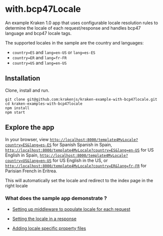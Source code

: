 # with.bcp47Locale

An example Kraken 1.0 app that uses configurable locale resolution rules to determine the locale of each request/response and handles bcp47 language and bcp47 locale tags.

The supported locales in the sample are the country and languages:

* `country=ES` and `lang=en-US` or `lang=es-ES`
* `country=ER` and `lang=fr-FR`
* `country=US` and `lang=en-US`

## Installation

Clone, install and run.

```shell
git clone git@github.com:krakenjs/kraken-example-with-bcp47locale.git
cd kraken-examples-with-bcp47locale
npm install
npm start
```

## Explore the app

In your browser, view [`http://localhost:8000/template4MyLocale?country=ES&lang=es-ES`](http://localhost:8000/template4MyLocale?country=ES&lang=es-ES) for Spanish Spanish in Spain, [`http://localhost:8000/template4MyLocale?country=ES&lang=en-US`](http://localhost:8000/template4MyLocale?country=ES&lang=en-US) for US English in Spain, [`http://localhost:8000/template4MyLocale?country=US&lang=en-US`](http://localhost:8000/template4MyLocale?country=US&lang=en-US) for US English in the US, or [`http://localhost:8000/template4MyLocale?country=ER&lang=fr-FR`](http://localhost:8000/template4MyLocale?country=ER&lang=fr-FR) for Parisian French in Eritrea.

This will automatically set the locale and redirect to the index page in the right locale

### What does the sample app demonstrate ?

* [Setting up middleware to populate locale for each request](config/config.json#L62)

* [Setting the locale in a response](lib/krakenlocale.js#L13)

* [Adding locale specific property files](locales)

